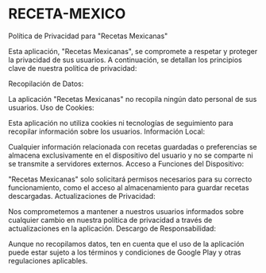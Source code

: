 # RECETA-MEXICO

Política de Privacidad para "Recetas Mexicanas"

Esta aplicación, "Recetas Mexicanas", se compromete a respetar y proteger la privacidad de sus usuarios. A continuación, se detallan los principios clave de nuestra política de privacidad:

Recopilación de Datos:

La aplicación "Recetas Mexicanas" no recopila ningún dato personal de sus usuarios.
Uso de Cookies:

Esta aplicación no utiliza cookies ni tecnologías de seguimiento para recopilar información sobre los usuarios.
Información Local:

Cualquier información relacionada con recetas guardadas o preferencias se almacena exclusivamente en el dispositivo del usuario y no se comparte ni se transmite a servidores externos.
Acceso a Funciones del Dispositivo:

"Recetas Mexicanas" solo solicitará permisos necesarios para su correcto funcionamiento, como el acceso al almacenamiento para guardar recetas descargadas.
Actualizaciones de Privacidad:

Nos comprometemos a mantener a nuestros usuarios informados sobre cualquier cambio en nuestra política de privacidad a través de actualizaciones en la aplicación.
Descargo de Responsabilidad:

Aunque no recopilamos datos, ten en cuenta que el uso de la aplicación puede estar sujeto a los términos y condiciones de Google Play y otras regulaciones aplicables.

